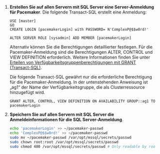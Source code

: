 1. **Erstellen Sie auf allen Servern mit SQL Server eine Server-Anmeldung für Pacemaker**. Die folgende Transact-SQL erstellt eine Anmeldung:

   ```Transact-SQL
   USE [master]
   GO
   CREATE LOGIN [pacemakerLogin] with PASSWORD= N'ComplexP@$$w0rd!'
    
   ALTER SERVER ROLE [sysadmin] ADD MEMBER [pacemakerLogin]
   ```

   Alternativ können Sie die Berechtigungen detaillierter festlegen. Für die Pacemaker-Anmeldung sind die Berechtigungen ALTER, CONTROL und VIEW DEFINITION erforderlich. Weitere Informationen finden Sie unter [Erteilen von Verfügbarkeitsgruppenberechtigungen mit GRANT (Transact-SQL)](http://msdn.microsoft.com/library/hh968934.aspx).

   Die folgende Transact-SQL gewährt nur die erforderliche Berechtigung für die Pacemaker-Anmeldung. In der untenstehenden Anweisung ist „ag1“ der Name der Verfügbarkeitsgruppe, die als Clusterressource hinzugefügt wird.

   ```Transact-SQL
   GRANT ALTER, CONTROL, VIEW DEFINITION ON AVAILABILITY GROUP::ag1 TO pacemakerLogin
   ```

1. **Speichern Sie auf allen Servern mit SQL Server die Anmeldeinformationen für die SQL Server-Anmeldung**.

   ```bash
   echo 'pacemakerLogin' >> ~/pacemaker-passwd
   echo 'ComplexP@$$w0rd!' >> ~/pacemaker-passwd
   sudo mv ~/pacemaker-passwd /var/opt/mssql/secrets/passwd
   sudo chown root:root /var/opt/mssql/secrets/passwd
   sudo chmod 400 /var/opt/mssql/secrets/passwd # Only readable by root
   ```
